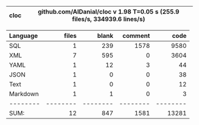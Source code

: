 cloc|github.com/AlDanial/cloc v 1.98  T=0.05 s (255.9 files/s, 334939.6 lines/s)
--- | ---

Language|files|blank|comment|code
:-------|-------:|-------:|-------:|-------:
SQL|1|239|1578|9580
XML|7|595|0|3604
YAML|1|12|3|44
JSON|1|0|0|38
Text|1|0|0|12
Markdown|1|1|0|3
--------|--------|--------|--------|--------
SUM:|12|847|1581|13281
